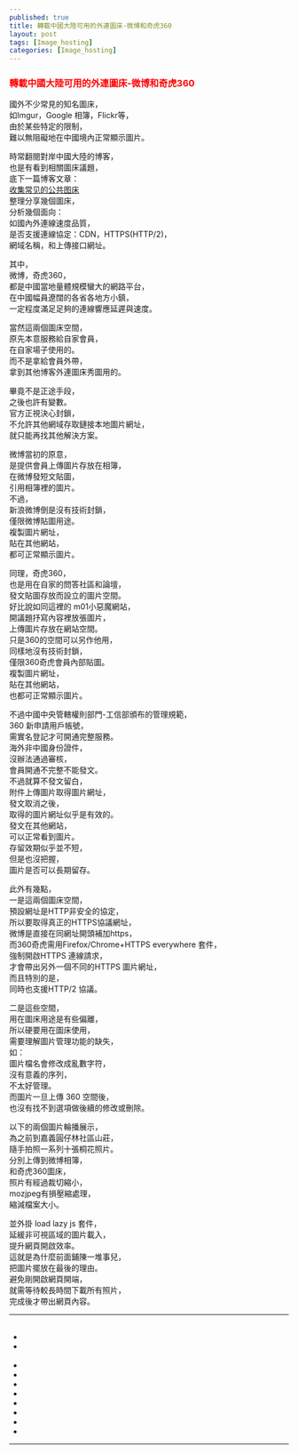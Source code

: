 ```yaml
---
published: true
title: 轉載中國大陸可用的外連圖床-微博和奇虎360
layout: post
tags: [Image_hosting]
categories: [Image_hosting]
---
```


### <font color="red">轉載中國大陸可用的外連圖床-微博和奇虎360</font> 

國外不少常見的知名圖床，    
如Imgur，Google 相簿，Flickr等，   
由於某些特定的限制，    
難以無阻礙地在中國境內正常顯示圖片。    
    
時常翻閱對岸中國大陸的博客，    
也是有看到相關圖床議題，    
底下一篇博客文章：   
[收集常见的公共图床][1]    
整理分享幾個圖床，   
分析幾個面向：   
如國內外連線速度品質，   
是否支援連線協定：CDN，HTTPS(HTTP/2)，   
網域名稱，和上傳接口網址。   
    
其中，   
微博，奇虎360，   
都是中國當地量體規模蠻大的網路平台，    
在中國幅員遼闊的各省各地方小鎮，    
一定程度滿足足夠的連線響應延遲與速度。   
    
當然這兩個圖床空間，    
原先本意服務給自家會員，    
在自家場子使用的。   
而不是拿給會員外帶，    
拿到其他博客外連圖床秀圖用的。   
    
畢竟不是正途手段，   
之後也許有變數。    
官方正視決心封鎖，   
不允許其他網域存取鏈接本地圖片網址，    
就只能再找其他解決方案。    
    
微博當初的原意，    
是提供會員上傳圖片存放在相簿，   
在微博發短文貼圖，   
引用相簿裡的圖片。   
不過，   
新浪微博倒是沒有技術封鎖，   
僅限微博貼圖用途。   
複製圖片網址，   
貼在其他網站，   
都可正常顯示圖片。   
    
同理，奇虎360，   
也是用在自家的問答社區和論壇，   
發文貼圖存放而設立的圖片空間。   
好比說如同這裡的 m01小惡魔網站，    
開議題抒寫內容裡放張圖片，   
上傳圖片存放在網站空間。    
只是360的空間可以另作他用，   
同樣地沒有技術封鎖，    
僅限360奇虎會員內部貼圖。    
複製圖片網址，   
貼在其他網站，   
也都可正常顯示圖片。    
    
不過中國中央管轄權則部門-工信部頒布的管理規範，    
360 新申請用戶帳號，    
需實名登記才可開通完整服務。    
海外非中國身份證件，    
沒辦法通過審核，    
會員開通不完整不能發文。    
不過就算不發文留白，      
附件上傳圖片取得圖片網址，       
發文取消之後，     
取得的圖片網址似乎是有效的。    
發文在其他網站，    
可以正常看到圖片。   
存留效期似乎並不短，    
但是也沒把握，   
圖片是否可以長期留存。   
    
此外有幾點，    
一是這兩個圖床空間，    
預設網址是HTTP非安全的協定，    
所以要取得真正的HTTPS協議網址，    
微博是直接在同網址開頭補加https，   
而360奇虎需用Firefox/Chrome+HTTPS everywhere 套件，    
強制開啟HTTPS 連線請求，   
才會帶出另外一個不同的HTTPS 圖片網址，    
而且特別的是，   
同時也支援HTTP/2 協議。   
    
二是這些空間，   
用在圖床用途是有些偏離，    
所以硬要用在圖床使用，   
需要理解圖片管理功能的缺失，    
如：    
圖片檔名會修改成亂數字符，   
沒有意義的序列，    
不太好管理。    
而圖片一旦上傳 360 空間後，    
也沒有找不到選項做後續的修改或刪除。    
    
以下的兩個圖片輪播展示，    
為之前到嘉義圓仔林社區山莊，    
隨手拍照一系列十張桐花照片。    
分別上傳到微博相簿，    
和奇虎360圖床，   
照片有經過裁切縮小，    
mozjpeg有損壓縮處理，    
縮減檔案大小。   
    
並外掛 load lazy js 套件，    
延緩非可視區域的圖片載入，   
提升網頁開啟效率。   
這就是為什麼前面鋪陳一堆事兒，   
把圖片擺放在最後的理由。    
避免剛開啟網頁開端，    
就需等待較長時間下載所有照片，   
完成後才帶出網頁內容。   
  
----------

<ul id="slippry-query">
  <li><img class="responsively-lazy" src="https://wx4.sinaimg.cn/mw690/005O7Kk4gy1fl9wilrs8tj30m80go40a.jpg" alt="微博相簿圖床-嘉義桐花照片-1" srcset="data:image/gif;base64,R0lGODlhAQABAIAAAP///////yH5BAEKAAEALAAAAAABAAEAAAICTAEAOw==" /></li>
  <li><img class="responsively-lazy" src="https://wx3.sinaimg.cn/mw690/005O7Kk4gy1fl9wiqnchrj30m80goadf.jpg" alt="微博相簿圖床-嘉義桐花照片-2" srcset="data:image/gif;base64,R0lGODlhAQABAIAAAP///////yH5BAEKAAEALAAAAAABAAEAAAICTAEAOw==" /></li>
  <li><img class="responsively-lazy" src="https://wx4.sinaimg.cn/mw690/005O7Kk4gy1fl9wiw0flaj30m80gogpl.jpg" alt="微博相簿圖床-嘉義桐花照片-3" srcset="data:image/gif;base64,R0lGODlhAQABAIAAAP///////yH5BAEKAAEALAAAAAABAAEAAAICTAEAOw==" /></li>
  <li><img class="responsively-lazy" src="https://wx1.sinaimg.cn/mw690/005O7Kk4gy1fl9wj089a1j30m80go0wg.jpg" alt="微博相簿圖床-嘉義桐花照片-4" srcset="data:image/gif;base64,R0lGODlhAQABAIAAAP///////yH5BAEKAAEALAAAAAABAAEAAAICTAEAOw==" /></li>
  <li><img class="responsively-lazy" src="https://wx2.sinaimg.cn/mw690/005O7Kk4gy1fl9wj41onmj30m80gotbd.jpg" alt="微博相簿圖床-嘉義桐花照片-5" srcset="data:image/gif;base64,R0lGODlhAQABAIAAAP///////yH5BAEKAAEALAAAAAABAAEAAAICTAEAOw==" /></li>
  <li><img class="responsively-lazy" src="https://wx4.sinaimg.cn/mw690/005O7Kk4gy1fl9wjv4bwxj30m80gota7.jpg" alt="微博相簿圖床-嘉義桐花照片-6" srcset="data:image/gif;base64,R0lGODlhAQABAIAAAP///////yH5BAEKAAEALAAAAAABAAEAAAICTAEAOw==" /></li>
  <li><img class="responsively-lazy" src="https://wx3.sinaimg.cn/mw690/005O7Kk4gy1fl9wk2qd3rj30m80go0ud.jpg" alt="微博相簿圖床-嘉義桐花照片-7" srcset="data:image/gif;base64,R0lGODlhAQABAIAAAP///////yH5BAEKAAEALAAAAAABAAEAAAICTAEAOw==" /></li>
  <li><img class="responsively-lazy" src="https://wx3.sinaimg.cn/mw690/005O7Kk4gy1fl9wk8rnhkj30m80goq4e.jpg" alt="微博相簿圖床-嘉義桐花照片-8" srcset="data:image/gif;base64,R0lGODlhAQABAIAAAP///////yH5BAEKAAEALAAAAAABAAEAAAICTAEAOw==" /></li>
  <li><img class="responsively-lazy" src="https://wx1.sinaimg.cn/mw690/005O7Kk4gy1fl9wl38igmj30m80gogmz.jpg" alt="微博相簿圖床-嘉義桐花照片-9" srcset="data:image/gif;base64,R0lGODlhAQABAIAAAP///////yH5BAEKAAEALAAAAAABAAEAAAICTAEAOw==" /></li>
  <li><img class="responsively-lazy" src="https://wx3.sinaimg.cn/mw690/005O7Kk4gy1fl9wm5elo9j30m80go785.jpg" alt="微博相簿圖床-嘉義桐花照片-10" srcset="data:image/gif;base64,R0lGODlhAQABAIAAAP///////yH5BAEKAAEALAAAAAABAAEAAAICTAEAOw==" /></li>
</ul>

----------  
  
[1]: https://blog.nfz.moe/archives/collection-of-image-hosting.html
